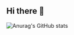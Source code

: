## Hi there 👋

![Anurag's GitHub stats](https://github-readme-stats.vercel.app/api?username=panuza1&show_icons=true&theme=tokyonight)
<!--
**panuza1/panuza1** is a ✨ _special_ ✨ repository because its `README.md` (this file) appears on your GitHub profile.

Here are some ideas to get you started:

- 🔭 I’m currently working on ...
- 🌱 I’m currently learning ...
- 👯 I’m looking to collaborate on ...
- 🤔 I’m looking for help with ...
- 💬 Ask me about ...
- 📫 How to reach me: ...
- 😄 Pronouns: ...
- ⚡ Fun fact: ...
-->
